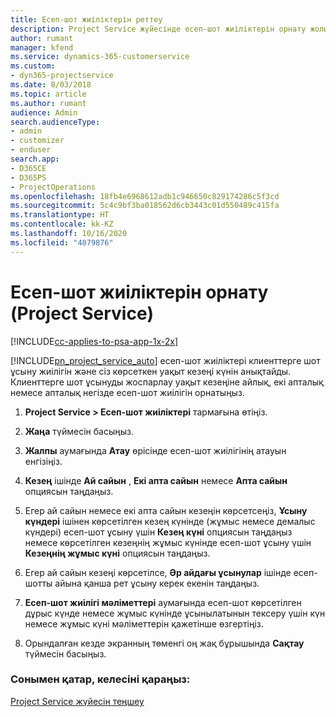 ```yaml
---
title: Есеп-шот жиіліктерін реттеу
description: Project Service жүйесінде есеп-шот жиіліктерін орнату жолы
author: rumant
manager: kfend
ms.service: dynamics-365-customerservice
ms.custom:
- dyn365-projectservice
ms.date: 8/03/2018
ms.topic: article
ms.author: rumant
audience: Admin
search.audienceType:
- admin
- customizer
- enduser
search.app:
- D365CE
- D365PS
- ProjectOperations
ms.openlocfilehash: 18fb4e6968612adb1c946650c829174286c5f3cd
ms.sourcegitcommit: 5c4c9bf3ba018562d6cb3443c01d550489c415fa
ms.translationtype: HT
ms.contentlocale: kk-KZ
ms.lasthandoff: 10/16/2020
ms.locfileid: "4079876"
---
```

# <a name="set-up-invoice-frequencies-project-service"></a>Есеп-шот жиіліктерін орнату (Project Service)

[!INCLUDE[cc-applies-to-psa-app-1x-2x](../includes/cc-applies-to-psa-app-1x-2x.md)]

[!INCLUDE[pn_project_service_auto](../includes/pn-project-service-auto.md)] есеп-шот жиіліктері клиенттерге шот ұсыну жиілігін және сіз көрсеткен уақыт кезеңі күнін анықтайды. Клиенттерге шот ұсынуды жоспарлау уақыт кезеңіне айлық, екі апталық немесе апталық негізде есеп-шот жиілігін орнатыңыз.  
  
1.  **Project Service > Есеп-шот жиіліктері** тармағына өтіңіз.  
  
2.  **Жаңа** түймесін басыңыз.  
  
3.  **Жалпы** аумағында **Атау** өрісінде есеп-шот жиілігінің атауын енгізіңіз.  
  
4.  **Кезең** ішінде **Ай сайын** , **Екі апта сайын** немесе **Апта сайын** опциясын таңдаңыз.  
  
5.  Егер ай сайын немесе екі апта сайын кезеңін көрсетсеңіз, **Ұсыну күндері** ішінен көрсетілген кезең күнінде (жұмыс немесе демалыс күндері) есеп-шот ұсыну үшін **Кезең күні** опциясын таңдаңыз немесе көрсетілген кезеңнің жұмыс күнінде есеп-шот ұсыну үшін **Кезеңнің жұмыс күні** опциясын таңдаңыз.  
  
6.  Егер ай сайын кезеңі көрсетілсе, **Әр айдағы ұсынулар** ішінде есеп-шотты айына қанша рет ұсыну керек екенін таңдаңыз.  
  
7.  **Есеп-шот жиілігі мәліметтері** аумағында есеп-шот көрсетілген дұрыс күнде немесе жұмыс күнінде ұсынылатынын тексеру үшін күн немесе жұмыс күні мәліметтерін қажетінше өзгертіңіз.  
  
8.  Орындалған кезде экранның төменгі оң жақ бұрышында **Сақтау** түймесін басыңыз.  
  
### <a name="see-also"></a>Сонымен қатар, келесіні қараңыз:  
 [Project Service жүйесін теңшеу](../psa/configure.md)
